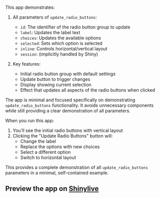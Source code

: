 This app demonstrates:

1. All parameters of `update_radio_buttons`:
   - `id`: The identifier of the radio button group to update
   - `label`: Updates the label text
   - `choices`: Updates the available options
   - `selected`: Sets which option is selected
   - `inline`: Controls horizontal/vertical layout
   - `session`: (implicitly handled by Shiny)

2. Key features:
   - Initial radio button group with default settings
   - Update button to trigger changes
   - Display showing current selection
   - Effect that updates all aspects of the radio buttons when clicked

The app is minimal and focused specifically on demonstrating `update_radio_buttons` functionality. It avoids unnecessary components while still providing a clear demonstration of all parameters.

When you run this app:
1. You'll see the initial radio buttons with vertical layout
2. Clicking the "Update Radio Buttons" button will:
   - Change the label
   - Replace the options with new choices
   - Select a different option
   - Switch to horizontal layout

This provides a complete demonstration of all `update_radio_buttons` parameters in a minimal, self-contained example.
## Preview the app on [Shinylive](https://shinylive.io/py/app/#h=0&code=NobwRAdghgtgpmAXAAjFADugdOgnmAGlQGMB7CAFzkqVQDMAnUmZAZwAsBLCXZTmdKQYVkDOFGIVOANzgAdCI2ZsuPLHAAe6Ma1Z8BQkd3QBXCkTEQAJnAZETnBQoc4oAczgB9UugqsAFFIUADZwALxyYABKUFacpMgAQmYU5HoAquhWUFTIACJwMKSRRHScwcFQAEahYQAqDCZwAJROEADunBTsyC6VuKRmnqycNlVQDP7NiArIc8id3b2cWCNjE1MzEPM7yADEyACSEF2cUMGisfHIVSlpC1094yPEyMTspJzEcKyzu3MuYxDBhXUieW4UVIQAJ-f47SIguJgtxMEzoEqwuFzSIAeQYnDc3HOyBiSKSd2hGO2WPm70+31YYWAuN88W2AEESsgWVJyEkuTy2cgAMKRAC6BExWNYcFCkjgVgiYBxrL5nMIUrh3GC3HCADFzjLNXNWtT-sb9uTIXzUsgKPi3B4GL0sjkfhbARBTBRPBJeRBwRT-Bb4WA0dkqOCKBABWaaZFMhG4CTQVaob8NXGscRKrpPEqqtGALTafgTXCRC2m+Fxg4AWSg3GQ6CgEFlb3IVEomMWPRcxAmVk2HpWA4YVk87HENkmkVJ12S1u2AGVZXBJGzItW4RaAAKWGdYKgaCgWmx0NhrjfkYdZuFiCgmBjbOiRYVPywiGVy-0oEBAigsEReJPBRQZ0CmABfSsYwgA4AFE6DodcRFtcM3UuMkIXTBYp22bC+U4PQcy+ABrBUFH3cQN1kdQkJQyixD9GQ4HUWRKH8ACsHQyNCwgU1z2QTxbx2FweK8YCwQI6FgzvOZRiVSTQNRdFMyxSoqllJVEzdKwUzJRd0ypbMPi+H4mUiAA5OB2mQFV-WQABGAUwGs2z7KFAAmFy3Ls1VtgAZnFSU5MvH8FSVXyPL5by1K1CAdTbepGnkONmjASCxSAA)
